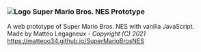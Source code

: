 ### ![Logo](https://matteoo34.github.io/SuperMarioBrosNES/favicon.ico) Super Mario Bros. NES Prototype
A web prototype of Super Mario Bros. NES with vanilla JavaScript.  
Made by Mattéo Legagneux - *Copyright (C) 2021*  
https://matteoo34.github.io/SuperMarioBrosNES